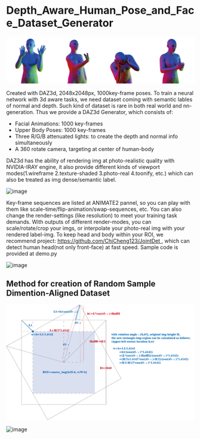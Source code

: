 # Depth_Aware_Human_Pose_and_Face_Dataset_Generator

![image](https://github.com/AI796/Depth_Aware_Human_Pose_and_Face_Dataset_Generator/blob/main/img/sample-03.jpg)

Created with DAZ3d, 2048x2048px, 1000key-frame poses.
To train a neural network with 3d aware tasks, we need dataset coming with semantic lables of normal and depth. Such kind of dataset is rare in both real world and nn-generation.
Thus we provide a DAZ3d Generator, which consists of:
- Facial Animations: 1000 key-frames
- Upper Body Poses: 1000 key-frames
- Three R/G/B attenuated lights: to create the depth and normal info simultaneously
- A 360 rotate camera, targeting at center of human-body

DAZ3d has the ability of rendering img at photo-realistic quality with NVIDIA-IRAY engine, it also provide different kinds of viewport modes(1.wireframe 2.texture-shaded 3.photo-real 4.toonify, etc.) which can also be treated as img dense/semantic label.

![image](https://github.com/AI796/Depth_Aware_Human_Pose_and_Face_Dataset_Generator/blob/main/img/sample-02.jpg)

Key-frame sequences are listed at ANIMATE2 pannel, so you can play with them like scale-time/flip-animation/swap-sequences, etc. You can also change the render-settings (like resolution) to meet your training task demands.
With outputs of different render-modes, you can scale/rotate/crop your imgs, or interpolate your photo-real img with your rendered label-img. To keep head and body within your ROI, we recommend project: [https://github.com/ChiCheng123/JointDet ](https://github.com/PeterH0323/Smart_Construction), which can detect human head(not only front-face) at fast speed. Sample code is provided at demo.py

![image](https://github.com/AI796/Depth_Aware_Human_Pose_and_Face_Dataset_Generator/blob/main/img/sample-01.jpg)




## Method for creation of Random Sample Dimention-Aligned Dataset

![image](https://github.com/AI796/Depth_Aware_Human_Pose_and_Face_Dataset_Generator/blob/main/img/img_rotate_method.jpg)

![image](https://github.com/AI796/Depth_Aware_Human_Pose_and_Face_Dataset_Generator/blob/main/img/img_zoom_method.jpg)


